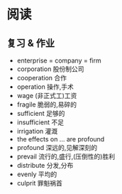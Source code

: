# 阅读
## 复习 & 作业
- enterprise = company = firm
- corporation 股份制公司
- cooperation 合作
- operation 操作,手术
- wage (非正式工)工资
- fragile 脆弱的,易碎的
- sufficient 足够的
- insufficient 不足
- irrigation 灌溉
- the effects on ... are profound
- profound 深远的,见解深刻的
- prevail 流行的,盛行,(压倒性的)胜利
- distribute 分发,分布
- evenly 平均的
- culprit 罪魁祸首
